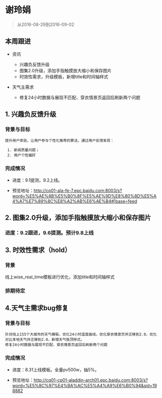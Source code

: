# 谢玲娟

> 从2016-08-29到2016-09-02

## 本周跟进

- 资讯
    - 兴趣负反馈升级
    - 图集2.0升级，添加手指触摸放大缩小和保存图片
    - 时效性需求，升级模板，新增title和时间轴样式
    
- 天气主需求
    - 修复24小时数据与展现不匹配、穿衣情景页返回后刷新两个问题

## 1. 兴趣负反馈升级

### 背景与目标

    提升用户体验，让用户参与个性化推荐的算法，通过用户反馈发现：
     
     1. 新闻质量问题；
     2. 用户个性偏好

### 完成情况

- 进度：9.1提测，9.2上线。

- 预览地址：http://cp01-ala-fe-7.epc.baidu.com:8003/s?word=%E5%AE%8B%E5%B0%8F%E5%AE%9D%E8%80%8D%E5%A4%A7%E7%89%8C%E8%A2%AB%E6%AE%B4#|base=feed

## 2. 图集2.0升级，添加手指触摸放大缩小和保存图片

### 进度：9.2跟进，9.6提测。预计9.8上线

## 3. 时效性需求（hold）

### 背景

线上wise_real_time模板进行优化，添加title和时间轴样式

### 排期待定


## 4.天气主需求bug修复

### 背景与目标

    针对线上155个大城市的天气模板，优化24小时温度曲线，优化穿衣情景页并迁移到2.0，优化对比本地天气并迁移到2.0，新增天气吸顶样式。
    修复24小时数据与展现不匹配、穿衣情景页返回后刷新两个问题
    
### 完成情况
    
- 进度：8.31上线模板。全量pv500w，抽5%。
    
- 预览地址：http://cq01-cp01-aladdin-arch01.epc.baidu.com:8003/s?word=%E5%8C%97%E4%BA%AC%E5%A4%A9%E6%B0%94&sid=198882

    
